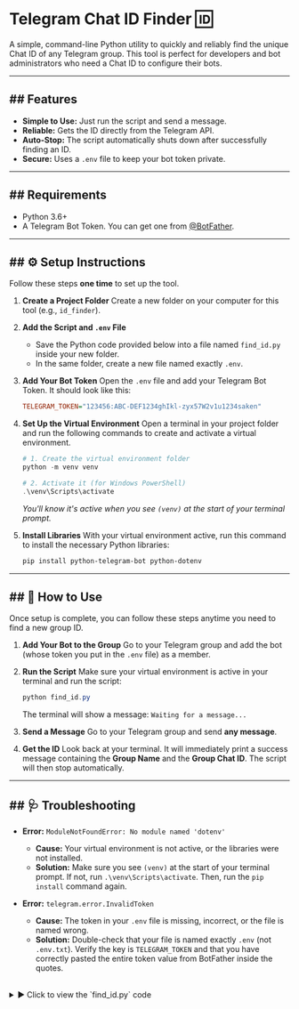 # Telegram Chat ID Finder 🆔

A simple, command-line Python utility to quickly and reliably find the unique Chat ID of any Telegram group. This tool is perfect for developers and bot administrators who need a Chat ID to configure their bots.

---

## ## Features
* **Simple to Use:** Just run the script and send a message.
* **Reliable:** Gets the ID directly from the Telegram API.
* **Auto-Stop:** The script automatically shuts down after successfully finding an ID.
* **Secure:** Uses a `.env` file to keep your bot token private.

---

## ## Requirements
* Python 3.6+
* A Telegram Bot Token. You can get one from [@BotFather](https://t.me/BotFather).

---

## ## ⚙️ Setup Instructions
Follow these steps **one time** to set up the tool.

1.  **Create a Project Folder**
    Create a new folder on your computer for this tool (e.g., `id_finder`).

2.  **Add the Script and `.env` File**
    * Save the Python code provided below into a file named `find_id.py` inside your new folder.
    * In the same folder, create a new file named exactly `.env`.

3.  **Add Your Bot Token**
    Open the `.env` file and add your Telegram Bot Token. It should look like this:
    ```ini
    TELEGRAM_TOKEN="123456:ABC-DEF1234ghIkl-zyx57W2v1u1234saken"
    ```

4.  **Set Up the Virtual Environment**
    Open a terminal in your project folder and run the following commands to create and activate a virtual environment.
    ```powershell
    # 1. Create the virtual environment folder
    python -m venv venv

    # 2. Activate it (for Windows PowerShell)
    .\venv\Scripts\activate
    ```
    *You'll know it's active when you see `(venv)` at the start of your terminal prompt.*

5.  **Install Libraries**
    With your virtual environment active, run this command to install the necessary Python libraries:
    ```powershell
    pip install python-telegram-bot python-dotenv
    ```

---

## ## 🚀 How to Use
Once setup is complete, you can follow these steps anytime you need to find a new group ID.

1.  **Add Your Bot to the Group**
    Go to your Telegram group and add the bot (whose token you put in the `.env` file) as a member.

2.  **Run the Script**
    Make sure your virtual environment is active in your terminal and run the script:
    ```powershell
    python find_id.py
    ```
    The terminal will show a message: `Waiting for a message...`

3.  **Send a Message**
    Go to your Telegram group and send **any message**.

4.  **Get the ID**
    Look back at your terminal. It will immediately print a success message containing the **Group Name** and the **Group Chat ID**. The script will then stop automatically.

---

## ## 🩺 Troubleshooting

* **Error:** `ModuleNotFoundError: No module named 'dotenv'`
    * **Cause:** Your virtual environment is not active, or the libraries were not installed.
    * **Solution:** Make sure you see `(venv)` at the start of your terminal prompt. If not, run `.\venv\Scripts\activate`. Then, run the `pip install` command again.

* **Error:** `telegram.error.InvalidToken`
    * **Cause:** The token in your `.env` file is missing, incorrect, or the file is named wrong.
    * **Solution:** Double-check that your file is named exactly `.env` (not `.env.txt`). Verify the key is `TELEGRAM_TOKEN` and that you have correctly pasted the entire token value from BotFather inside the quotes.

<br>

<details>
<summary>▶️ Click to view the `find_id.py` code</summary>

```python
import os
import asyncio
from dotenv import load_dotenv
from telegram import Update
from telegram.ext import Application, MessageHandler, filters, ContextTypes

# --- Setup ---
# Load the .env file to get the bot token
load_dotenv()
TOKEN = os.getenv("TELEGRAM_TOKEN")


# --- Core Function ---
async def message_handler(update: Update, context: ContextTypes.DEFAULT_TYPE) -> None:
    """
    This function runs when a message is received. It prints the Chat ID and then stops the bot.
    """
    chat_id = update.message.chat.id
    chat_title = update.message.chat.title

    print("\n=========================================")
    print("           SUCCESS! ID FOUND             ")
    print("=========================================")
    print(f"Group Name: {chat_title}")
    print(f"Group Chat ID: {chat_id}")
    print("=========================================")
    print("You can now use this ID in your other bot projects.")
    
    # This tells the application to stop running once the ID is found.
    asyncio.create_task(context.application.stop())


# --- Main Execution ---
if __name__ == '__main__':
    if not TOKEN:
        print("Error: TELEGRAM_TOKEN not found. Please check your .env file.")
    else:
        print("Starting ID Finder Bot...")
        print("1. Make sure this bot is a member of your target group.")
        print("2. Go to your Telegram group now and send ANY message...")
        print("Waiting for a message...")

        application = Application.builder().token(TOKEN).build()
        
        # This handler will trigger the message_handler function for any text message
        application.add_handler(MessageHandler(filters.TEXT & ~filters.COMMAND, message_handler))

        # This starts the bot and waits for messages
        application.run_polling()
        
        print("\nBot has shut down gracefully.")
```
</details>